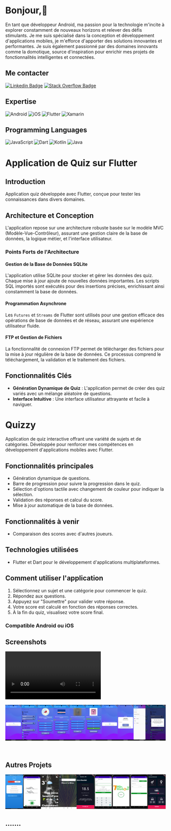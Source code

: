 # Bonjour,👋

En tant que développeur Android, ma passion pour la technologie m'incite à explorer constamment de nouveaux horizons et relever des défis stimulants. Je me suis spécialisé dans la conception et développement d'applications mobiles, je m'efforce d'apporter des solutions innovantes et performantes. Je suis également passionné par des domaines innovants comme la domotique, source d'inspiration pour enrichir mes projets de fonctionnalités intelligentes et connectées.

## Me contacter

[![Linkedin Badge](https://img.shields.io/badge/-Linkedin-%230077B5?style=flat-square&logo=Linkedin&logoColor=white)](https://www.linkedin.com/in/pascal-j-421867164/)
[![Stack Overflow Badge](https://img.shields.io/badge/-Stack%20Overflow-FE7A16?style=flat-square&logo=Stack-Overflow&logoColor=white)](https://stackoverflow.com/users/9836093/pascal-joret)

## Expertise

![Android](https://img.shields.io/badge/-Android-3DDC84?style=flat-square&logo=android&logoColor=white)
![iOS](https://img.shields.io/badge/-iOS-%236DB33F?style=flat-square&logo=apple&logoColor=white)
![Flutter](https://img.shields.io/badge/-Flutter-02569B?style=flat-square&logo=flutter&logoColor=white)
![Xamarin](https://img.shields.io/badge/-Xamarin-3498DB?style=flat-square&logo=xamarin&logoColor=white)

## Programming Languages

![JavaScript](https://img.shields.io/badge/-JavaScript-%23323330?style=flat-square&logo=javascript&logoColor=%23F7DF1E)
![Dart](https://img.shields.io/badge/-Dart-0175C2?style=flat-square&logo=dart&logoColor=white)
![Kotlin](https://img.shields.io/badge/-Kotlin-%230095D5?style=flat-square&logo=kotlin&logoColor=white)
![Java](https://img.shields.io/badge/-Java-%23ED8B00?style=flat-square&logo=java&logoColor=white)

# Application de Quiz sur Flutter

## Introduction

Application quiz développée avec Flutter, conçue pour tester les connaissances dans divers domaines.

## Architecture et Conception

L'application repose sur une architecture robuste basée sur le modèle MVC (Modèle-Vue-Contrôleur), assurant une gestion claire de la base de données, la logique métier, et l'interface utilisateur.

### Points Forts de l'Architecture

#### Gestion de la Base de Données SQLite

L'application utilise SQLite pour stocker et gérer les données des quiz. Chaque mise à jour ajoute de nouvelles données importantes. Les scripts SQL importés sont exécutés pour des insertions précises, enrichissant ainsi constamment la base de données.

#### Programmation Asynchrone

Les `Futures` et `Streams` de Flutter sont utilisés pour une gestion efficace des opérations de base de données et de réseau, assurant une expérience utilisateur fluide.

#### FTP et Gestion de Fichiers

La fonctionnalité de connexion FTP permet de télécharger des fichiers pour la mise à jour régulière de la base de données. Ce processus comprend le téléchargement, la validation et le traitement des fichiers.

## Fonctionnalités Clés

- **Génération Dynamique de Quiz** : L'application permet de créer des quiz variés avec un mélange aléatoire de questions.
- **Interface Intuitive** : Une interface utilisateur attrayante et facile à naviguer.

# Quizzy

Application de quiz interactive offrant une variété de sujets et de catégories. Développée pour renforcer mes compétences en développement d'applications mobiles avec Flutter.

## Fonctionnalités principales

- Génération dynamique de questions.
- Barre de progression pour suivre la progression dans le quiz.
- Sélection d'options tactile avec changement de couleur pour indiquer la sélection.
- Validation des réponses et calcul du score.
- Mise à jour automatique de la base de données.

## Fonctionnalités à venir

- Comparaison des scores avec d'autres joueurs.

## Technologies utilisées

- Flutter et Dart pour le développement d'applications multiplateformes.

## Comment utiliser l'application

1. Sélectionnez un sujet et une catégorie pour commencer le quiz.
2. Répondez aux questions.
3. Appuyez sur "Soumettre" pour valider votre réponse.
4. Votre score est calculé en fonction des réponses correctes.
5. À la fin du quiz, visualisez votre score final.

### Compatible Android ou iOS

## Screenshots

<video src="presentationCourte.webm" controls> Désolé, votre navigateur ne supporte pas les vidéos embarquées. </video>

<img src="combined_image2011.png" alt="Screenshot 1" /> 


<br clear="left" /> <!-- Cette balise assure que le contenu suivant commence sur une nouvelle ligne. -->

## Autres Projets

<!-- Ajoute ici les liens et images pour tes autres projets. Exemple : -->
<img src="collage_image2.png" alt="Projet Socially" />

## .......
